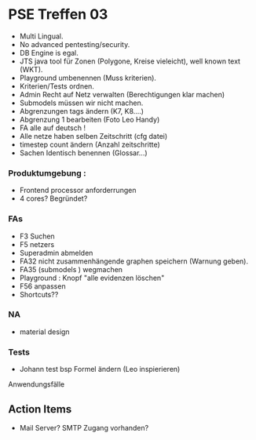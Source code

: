 # PSE Treffen 03

- Multi Lingual.
- No advanced pentesting/security.
- DB Engine is egal.
- JTS java tool für Zonen (Polygone, Kreise vieleicht), well known text (WKT).
- Playground umbenennen (Muss kriterien).
- Kriterien/Tests ordnen.
- Admin Recht auf Netz verwalten (Berechtigungen klar machen)
- Submodels müssen wir nicht machen.
- Abgrenzungen tags ändern (K7, K8....)
- Abgrenzung 1 bearbeiten (Foto Leo Handy)
- FA alle auf deutsch !
- Alle netze haben selben Zeitschritt (cfg datei)
- timestep count ändern (Anzahl zeitschritte)
- Sachen Identisch benennen (Glossar...)

### Produktumgebung :

- Frontend processor anforderrungen
- 4 cores? Begründet?

### FAs

- F3 Suchen
- F5 netzers
- Superadmin abmelden
- FA32 nicht zusammenhängende graphen speichern (Warnung geben).
- FA35 (submodels ) wegmachen
- Playground : Knopf "alle evidenzen löschen"
- F56 anpassen
- Shortcuts??

### NA

- material design

### Tests

- Johann test bsp Formel ändern (Leo inspierieren)

Anwendungsfälle

## Action Items

- Mail Server? SMTP Zugang vorhanden?
